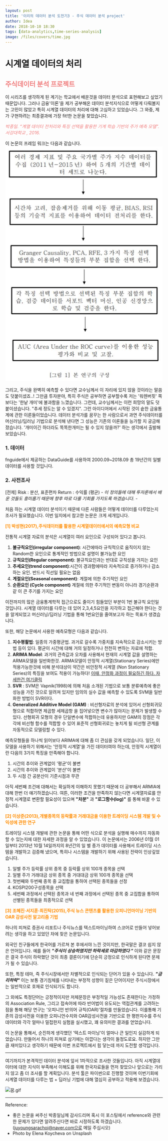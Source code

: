 ```yaml
---
layout: post
title: '이리의 데이터 분석 도전기3 - 주식 데이터 분석 project'
author: Idea
date: 2018-10-10 18:30
tags: [data-analytics,time-series-analysis]
image: /files/covers/time.jpg
---
```


# 시계열 데이터의 처리

## <span style="color:LightCoral"> 주식데이터 분석 프로젝트 </span>
이 시리즈를 생각하게 된 계기는 학교에서 배운것을 데이터 분석으로 표현해보고 싶었기 때문입니다.
그러나 금융'이론'을 제가 공부해온 데이터 분석지식으로 어떻게 다뤄볼지는 고민이 많았고 특히 시계열 데이터의 처리에 대해 고심하고 있었습니다.
그 와중, 제가 구현하려는 최종결과에 가장 fit!한 논문을 찾았습니다.

*<span style="color:LightCoral"> 박종일. “계열 데이터 전처리와 특징 선택을 활용한
기계 학습 기반의 주가 예측 모델". 서강대학교 , 2016. </span>*

이 논문의 프레임 워크는 다음과 같습니다.
![프레임 워크_박종일](/assets/post_image/paperstructure.jpg)

그리고, 주식을 완벽히 예측할 수 있다면 교수님께서 이 자리에 있지 않을 것이라는 말씀도 덧붙이셨죠..! 그만큼 투자분야, 특히 주식은 공부하면 공부할수록 저는 '워렌버핏' 쪽 보다는 '한낱 개미'에 불과함을 느꼈습니다.
그런데, 교수님께서는 이런 희망의 말도 덧 붙이셨습니다. "추세 정도는 알 수 있겠지". 그런 아이디어에서 시작된 것이 숱한 금융통계에 관한 이론들이었습니다. 데이터 분석가를 꿈꾸는 한 사람으로서 과연 주식데이터를 머신러닝/딥러닝 기법으로 분석해 낸다면 그 성능은 기존의 이론들을 능가할 지 궁금해 졌습니다. '개미이긴 하더라도 똑똑한개미는 될 수 있지 않을까?' 하는 생각에서 출발해 보았습니다.

### 1. 데이터
fnguide에서 제공하는 DataGuide를 사용하여 2000.09~2018.09 총 19년간의 일별데이터를 사용할 것입니다.

### 2. 사전조사
[전제]
Risk : 분산, 표준편차
Return : 수익률 (평균)
*- 이 정의들에 대해 투자론에서 배운 것들도 흥미롭기 때문에 향후 따로 다룰 기회를 가지도록 하겠습니다. -*

처음 하는 시계열 데이터 분석이기 때문에 다른 사람들은 어떻게 데이터를 다루었는지 조사가 필요했습니다. 이번 일지에서 참고한 논문은 크게 세개입니다.

**<span style="color:darkorange"> [1] 박성현(2017),주식데이터를 활용한 시계열데이터에서의 예측모형 비교 </span>**

전통적 시계열 자료의 분석은 시계열이 여러 요인으로 구성되어 있다고 봅니다.
1. **불규칙요인(irregular component)**: 시간에따라 규칙적으로 움직이지 않는 Random한 요인으로 통계적인 방법으로 설명이 불가능한 요인
1. **규칙요인(Regular component)**: 불규칙요인과는 반대로 규칙성을 가지는 요인
1. **추세요인(trend component)**:시간이 경과함에따라 지속적으로 증가하거나 감소하는 요인. 반드시 직선일 필요는 없음
1. **계절요인(Seasonal component)**: 계절에 의한 주기적인 요인
1. **순환요인 (Cycle component)** 계절에 의한 주기적인 변동이 아니라 경기순환과 같 이 큰 주기를 가지는 요인

이전까지의 많은 금융통계학적 접근으로도 줄이기 힘들었던 부분이 1번 불규칙 요인일것입니다. 시계열 데이터를 다루는 데 있어 2,3,4,5요인을 지각하고 접근해야 한다는 것을 알게되었고 머신러닝/딥러닝 기법을 통해 1번요인을 줄여보고자 하는 목표가 생겼습니다.

또한, 해당 논문에서 사용한 예측모형은 다음과 같습니다.
1. **지수평활법**: 일종의 가중평균법. 과거로 갈수록 가중치를 지속적으로 감소시키는 방법 등이 있다. 평균이 시간에 대해 거의 일정하거나 천천히 변하는 자료에 적합.
1. **ARIMA Model**: 과거의 관측값과 오차를 사용해서 현재의 시계열 값을 설명하는 ARMA모델을 일반화한것. ARMA모델이 안정적 시계열(Stationary Series)에만 적용가능한것에 비해 분석대상이 약간은 비안정적 시계열 (Non Stationary Series)의 특징을 보여도 적용이 가능하다! [이때, 안정화 과정이 필요하긴 하다. 자세한건 여기클릭](http://www.dodomira.com/2016/04/21/arima_in_r/ )
1. **SVR** : SVM은 Vapnik(1998)에 의해 처음 소개된 기법으로 보통 분류예측에 좋은 성능을 가진 것으로 알려져 있지만 임의의 실수 값을 예측할 수 있도록 SVM을 일반화한 방법이 SVR이다.
1. **Generalized Additive Model (GAM)** : 비선형자료의 분석에 있어서 선형회귀모형으로 적합하면 제곱항 세제곱항 을 집어넣으면 변수가 많아지는 문제가 발생할 수 있다. 선형회귀 모형의 경우 단일변수에 적합하는데 유용하지만 GAM의 장점은 각각에 비선형 함수를 적합할 수 있어 표준적 선형회귀로는 놓치게 될 비선형 관계를 자동적으로 모델링할 수 있다.

예측모형들을 하나씩 읽어보다 ARIMA에 대해 좀 더 관심을 갖게 되었습니다. 일단, 이 모델을 사용하기 위해서는 '안정적 시계열'을 가진 데이터여야 하는데, 안정적 시계열이란 다음의 3가지 특징을 만족해야 합니다.
1. 시간의 추이와 관계없이 '평균'이 불변
1. 시간의 추이와 관계없이 '분산'이 불변
1. 두 시점 간 공분산이 기준시점과 무관

아직 세번째 조건에 대해서는 확실하게 이해하지 못했기 때문에 더 공부해서 ARMIA에 대해 한번 더 얘기하겠습니다. 여튼, 이러한 조건을 만족하지 않는다면 시계열자료를 안정적 시계열로 변환할 필요성이 있으며 **"차분"** 과 **"로그함수(log)"** 를 통해 바꿀 수 있습니다.

**<span style="color:darkorange"> [2] 이상준(2013),개별종목의 등락률과 거래대금을 이용한 트레이딩 시스템 개발 및 수익성에 관한 연구 </span>**

트레이딩 시스템 개발에 관한 논문을 통해 어떤 식으로 분석을 실행해 매수까지 자동화 할 수 있는지에 대한 자세한 과정을 알 수 있었습니다. 이 논문에서는 2006년 01월 01일부터 2013년 10월 14일까지의 8년간의 일 별 종가 데이터를 사용해서 트레이딩 시스템을 개발하고 검증해 냈으며, 특히나 시스템을 개발하기 위해 사용된 전략이 인상깊었습니다.
1. 일별 주가 등락률 상위 종목 중 등락률 상위 100개 종목을 선택
1. 일별 주가 거래대금 상위 종목 중 거대대금 상위 100개 종목을 선택
1. 첫번째와 두번째 종목 중 교집합을 통하여 선택된 종목들을 선정
1. KOSPI200구성종목을 선택
1. 세번째 과정에서 선택된 종목과 네 번째 과정에서 선택된 종목 중 교집합을 통하여 선별된 종목들을 최종적으로 선택

**<span style="color:darkorange"> [3] 조혜진·서지훈·최진탁(2015),주식 뉴스 콘텐츠를 활용한 오피니언마이닝 기반의 OAR 감성사전 알고리즘 기법</span>**

하나의 피쳐로 증권사 리포트나 주식뉴스를 텍스트마이닝하여 스코어로 만들어 넣어보려는 생각을 하고 있었던 차에 찾은 논문입니다.

외국인 친구들에게 한국어를 가르쳐 본 후에서야 느낀 것이지만, 한국말은 결코 쉽지 않은 언어입니다. 예를 들어
***"주식이 상승하였지만 하락세로 마감하였다 "***
이와 같은 문장은 결국 주식이 하락했단 것이 최종 결론이기에 단순히 긍정으로 인식하게 된다면 문제가 될 수 있습니다.

또한, 특정 테마, 즉 주식시장에서만 차별적으로 인식되는 단어가 있을 수 있습니다.
***"금리하락"***
이는 보통 경기침체를 나타내는 부정적 성향이 짙은 단어이지만 주식시장에서는 일반적으로 호재로 인식되기도 합니다.

그 외에도 특정단어는 긍정적이지만 저체문장은 부정적일 가능성도 존재한다는 가정하의 Association Rule, 그리고 접속어에 따라 반어법이 유도되는 역접관계를 고려하는 점을 통해 해당 연구는 '오피니언 반의어 규칙(OAR)'절차를 만들었습니다. 이를통해 기존의 감성사전을 이용한 오피니언수치와 OAR감성사전을 기반으로 한 평판지수를 주식데이터와 각각 얼마나 밀접한지 실험을 실시했고, 꽤 유의미한 결과를 얻었습니다.

이 논문을 통해서, 순진하게 생각했던 '텍스트 마이닝'이 얼마나 큰 일인지 실감하게 되었습니다. 만들어서 하나의 피쳐로 삼기에는 아깝다는 생각이 들정도로요. 하지만 그만큼 재미있다고 생각하기 때문에 이번 프로젝트에서 힘 닿는데 까지 도전할 생각입니다.

---

 여기까지가 본격적인 데이터 분석에 앞서 1차적으로 조사한 것들입니다. 아직 시계열데이터에 대한 지식이 부족해서 이해도를 위해 한국자료들을 먼저 찾았으나 앞으로는 가리지 않고 좀 더 조사를 할 계획입니다.
 분석 툴은 파이썬으로 진행할 것이며 이번기회에 시계열 데이터를 다루는 법 + 딥러닝 기법에 대해 열심히 공부하고 적용해 보겠습니다.

![꿈.gif](https://media1.tenor.com/images/a2840757fedd75fa3ad23e9114182c60/tenor.gif?itemid=5453265)

---
Reference:
-  좋은 논문을 써주신 박종일님께 감사드리며 혹시 이 포스팅에서 reference와 관련한 문제가 있다면 알려주신다면 바로 시정하도록 하겠습니다. (juyoungsarachoi@naver.com으로 메일 주십시오)
- Photo by Elena Koycheva on Unsplash
